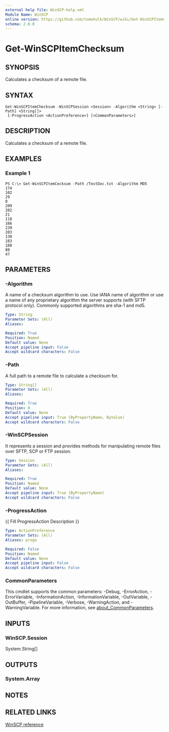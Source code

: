 ```yaml
---
external help file: WinSCP-help.xml
Module Name: WinSCP
online version: https://github.com/tomohulk/WinSCP/wiki/Get-WinSCPItemChecksum
schema: 2.0.0
---
```


# Get-WinSCPItemChecksum

## SYNOPSIS
Calculates a checksum of a remote file.

## SYNTAX

```
Get-WinSCPItemChecksum -WinSCPSession <Session> -Algorithm <String> [-Path] <String[]>
 [-ProgressAction <ActionPreference>] [<CommonParameters>]
```

## DESCRIPTION
Calculates a checksum of a remote file.

## EXAMPLES

### Example 1
```
PS C:\> Get-WinSCPItemCecksum -Path /TestDoc.txt -Algorithm MD5
174
102
29
8
209
202
21
118
166
239
203
130
183
188
80
47
```

## PARAMETERS

### -Algorithm
A name of a checksum algorithm to use.
Use IANA name of algorithm or use a name of any proprietary algorithm the server supports (with SFTP protocol only).
Commonly supported algorithms are sha-1 and md5.

```yaml
Type: String
Parameter Sets: (All)
Aliases:

Required: True
Position: Named
Default value: None
Accept pipeline input: False
Accept wildcard characters: False
```

### -Path
A full path to a remote file to calculate a checksum for.

```yaml
Type: String[]
Parameter Sets: (All)
Aliases:

Required: True
Position: 0
Default value: None
Accept pipeline input: True (ByPropertyName, ByValue)
Accept wildcard characters: False
```

### -WinSCPSession
It represents a session and provides methods for manipulating remote files over SFTP, SCP or FTP session.

```yaml
Type: Session
Parameter Sets: (All)
Aliases:

Required: True
Position: Named
Default value: None
Accept pipeline input: True (ByPropertyName)
Accept wildcard characters: False
```

### -ProgressAction
{{ Fill ProgressAction Description }}

```yaml
Type: ActionPreference
Parameter Sets: (All)
Aliases: proga

Required: False
Position: Named
Default value: None
Accept pipeline input: False
Accept wildcard characters: False
```

### CommonParameters
This cmdlet supports the common parameters: -Debug, -ErrorAction, -ErrorVariable, -InformationAction, -InformationVariable, -OutVariable, -OutBuffer, -PipelineVariable, -Verbose, -WarningAction, and -WarningVariable. For more information, see [about_CommonParameters](http://go.microsoft.com/fwlink/?LinkID=113216).

## INPUTS

### WinSCP.Session
System.String\[\]

## OUTPUTS

### System.Array

## NOTES

## RELATED LINKS

[WinSCP reference](https://winscp.net/eng/docs/library_session_calculatefilechecksum)


